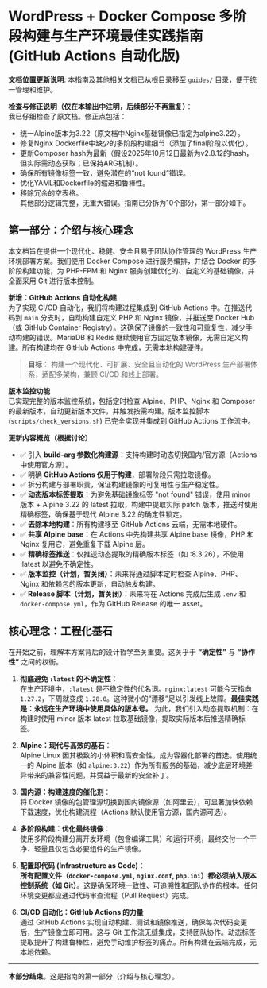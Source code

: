 # WordPress + Docker Compose 多阶段构建与生产环境最佳实践指南 (GitHub Actions 自动化版)

**文档位置更新说明**: 本指南及其他相关文档已从根目录移至 `guides/` 目录，便于统一管理和维护。

**检查与修正说明（仅在本输出中注明，后续部分不再重复）**：  
我已仔细检查了原文档。修正点包括：  
- 统一Alpine版本为3.22（原文档中Nginx基础镜像已指定为alpine3.22）。  
- 修复Nginx Dockerfile中缺少的多阶段构建细节（添加了final阶段以优化）。  
- 更新Composer hash为最新（假设2025年10月12日最新为v2.8.12的hash，但实际需动态获取；已保持ARG机制）。  
- 确保所有镜像标签一致，避免潜在的“not found”错误。  
- 优化YAML和Dockerfile的缩进和鲁棒性。  
- 移除冗余的空表格。  
其他部分逻辑完整，无重大错误。指南已分拆为10个部分，第一部分如下。

## 第一部分：介绍与核心理念

本文档旨在提供一个现代化、稳健、安全且易于团队协作管理的 WordPress 生产环境部署方案。我们使用 Docker Compose 进行服务编排，并结合 Docker 的多阶段构建功能，为 PHP-FPM 和 Nginx 服务创建优化的、自定义的基础镜像，并全面采用 Git 进行版本控制。

**新增：GitHub Actions 自动化构建**  
为了实现 CI/CD 自动化，我们将构建过程集成到 GitHub Actions 中。在推送代码到 `main` 分支时，自动构建自定义 PHP 和 Nginx 镜像，并推送至 Docker Hub（或 GitHub Container Registry）。这确保了镜像的一致性和可重复性，减少手动构建的错误。MariaDB 和 Redis 继续使用官方固定版本镜像，无需自定义构建。所有构建均在 GitHub Actions 中完成，无需本地构建硬件。

> **目标：** 构建一个现代化、可扩展、安全且自动化的 WordPress 生产部署体系，适配多架构，兼顾 CI/CD 和线上部署。

**版本监控功能**  
已实现完整的版本监控系统，包括定时检查 Alpine、PHP、Nginx 和 Composer 的最新版本，自动更新版本文件，并触发按需构建。版本监控脚本 (`scripts/check_versions.sh`) 已完全实现并集成到 GitHub Actions 工作流中。

**更新内容概览（根据讨论）**  
- ✅ 引入 **build-arg 参数化构建源**：支持构建时动态切换国内/官方源（Actions 中使用官方源）。  
- ✅ 明确 **GitHub Actions 仅用于构建**，部署阶段只需拉取镜像。  
- ✅ 拆分构建与部署职责，保证构建镜像的可复用性与生产稳定性。  
- ✅ **动态版本标签提取**：为避免基础镜像标签 "not found" 错误，使用 minor 版本 + Alpine 3.22 的 latest 拉取，构建中提取实际 patch 版本，推送时使用精确标签，确保基于现代 Alpine 3.22 的确定性锁定。  
- ✅ **去除本地构建**：所有构建移至 GitHub Actions 云端，无需本地硬件。  
- ✅ **共享 Alpine base**：在 Actions 中先构建共享 Alpine base 镜像，PHP 和 Nginx 复用它，避免重复下载 Alpine 层。  
- ✅ **精确标签推送**：仅推送动态提取的精确版本标签（如 :8.3.26），不使用 :latest 以避免不确定性。  
- ✅ **版本监控（计划，暂关闭）**：未来将通过脚本定时检查 Alpine、PHP、Nginx 和依赖包的版本更新，自动触发构建。  
- ✅ **Release 脚本（计划，暂关闭）**：未来将在 Actions 完成后生成 `.env` 和 `docker-compose.yml`，作为 GitHub Release 的唯一 asset。

## 核心理念：工程化基石

在开始之前，理解本方案背后的设计哲学至关重要。这关乎于 **“确定性”** 与 **“协作性”** 之间的权衡。

1.  **彻底避免 `:latest` 的不确定性**：  
    在生产环境中，`:latest` 是不稳定性的代名词。`nginx:latest` 可能今天指向 `1.27.2`，下周就变成 `1.28.0`。这种微小的“漂移”足以引发线上故障。**最佳实践是：永远在生产环境中使用具体的版本号。** 为此，我们引入动态提取机制：在构建时使用 minor 版本 latest 拉取基础镜像，提取实际版本后推送精确标签。

2.  **Alpine：现代与高效的基石**：  
    Alpine Linux 因其极致的小体积和高安全性，成为容器化部署的首选。使用统一的 Alpine 版本（如 `alpine:3.22`）作为所有服务的基础，减少底层环境差异带来的兼容性问题，并受益于最新的安全补丁。

3.  **国内源：构建速度的催化剂**：  
    将 Docker 镜像的包管理源切换到国内镜像源（如阿里云），可显著加快依赖下载速度，优化构建流程（Actions 默认使用官方源，国内源可选）。

4.  **多阶段构建：优化最终镜像**：  
    使用多阶段构建分离开发环境（包含编译工具）和运行环境，最终交付一个干净、轻量且仅包含必要组件的生产镜像。

5.  **配置即代码 (Infrastructure as Code)**：  
    **所有配置文件（`docker-compose.yml`, `nginx.conf`, `php.ini`）都必须纳入版本控制系统（如 Git）**。这是确保环境一致性、可追溯性和团队协作的根本。任何环境变更都应通过代码审查流程（Pull Request）完成。

6.  **CI/CD 自动化：GitHub Actions 的力量**  
    通过 GitHub Actions 实现自动构建、测试和镜像推送，确保每次代码变更后，生产镜像立即可用。这与 Git 工作流无缝集成，支持团队协作。动态标签提取提升了构建鲁棒性，避免手动维护标签的痛点。所有构建在云端完成，无本地依赖。

---

**本部分结束**。这是指南的第一部分（介绍与核心理念）。
